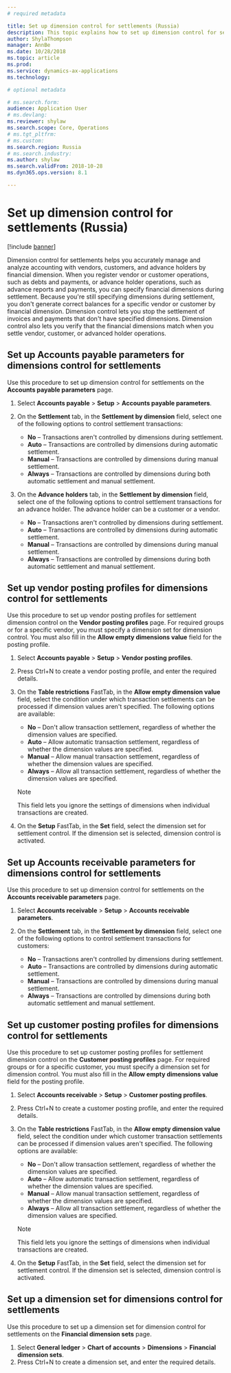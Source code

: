 ```yaml
---
# required metadata

title: Set up dimension control for settlements (Russia)
description: This topic explains how to set up dimension control for settlements in Russia.
author: ShylaThompson
manager: AnnBe
ms.date: 10/28/2018
ms.topic: article
ms.prod: 
ms.service: dynamics-ax-applications
ms.technology: 

# optional metadata

# ms.search.form:  
audience: Application User
# ms.devlang: 
ms.reviewer: shylaw
ms.search.scope: Core, Operations
# ms.tgt_pltfrm: 
# ms.custom: 
ms.search.region: Russia
# ms.search.industry: 
ms.author: shylaw
ms.search.validFrom: 2018-10-28
ms.dyn365.ops.version: 8.1

---
```


# Set up dimension control for settlements (Russia)
[!include [banner](../includes/banner.md)]

Dimension control for settlements helps you accurately manage and analyze accounting with vendors, customers, and advance holders by financial dimension. When you register vendor or customer operations, such as debts and payments, or advance holder operations, such as advance reports and payments, you can specify financial dimensions during settlement. Because you're still specifying dimensions during settlement, you don't generate correct balances for a specific vendor or customer by financial dimension. Dimension control lets you stop the settlement of invoices and payments that don't have specified dimensions. Dimension control also lets you verify that the financial dimensions match when you settle vendor, customer, or advanced holder operations.

## Set up Accounts payable parameters for dimensions control for settlements
Use this procedure to set up dimension control for settlements on the **Accounts payable parameters** page.

1. Select **Accounts payable** \> **Setup** \> **Accounts payable parameters**.
2. On the **Settlement** tab, in the **Settlement by dimension** field, select one of the following options to control settlement transactions:

    - **No** – Transactions aren't controlled by dimensions during settlement.
    - **Auto** – Transactions are controlled by dimensions during automatic settlement.
    - **Manual** – Transactions are controlled by dimensions during manual settlement.
    - **Always** – Transactions are controlled by dimensions during both automatic settlement and manual settlement.

3. On the **Advance holders** tab, in the **Settlement by dimension** field, select one of the following options to control settlement transactions for an advance holder. The advance holder can be a customer or a vendor.

    - **No** – Transactions aren't controlled by dimensions during settlement.
    - **Auto** – Transactions are controlled by dimensions during automatic settlement.
    - **Manual** – Transactions are controlled by dimensions during manual settlement.
    - **Always** – Transactions are controlled by dimensions during both automatic settlement and manual settlement.

## Set up vendor posting profiles for dimensions control for settlements
Use this procedure to set up vendor posting profiles for settlement dimension control on the **Vendor posting profiles** page. For required groups or for a specific vendor, you must specify a dimension set for dimension control. You must also fill in the **Allow empty dimensions value** field for the posting profile.

1. Select **Accounts payable** \> **Setup** \> **Vendor posting profiles**.
2. Press Ctrl+N to create a vendor posting profile, and enter the required details.
3. On the **Table restrictions** FastTab, in the **Allow empty dimension value** field, select the condition under which transaction settlements can be processed if dimension values aren't specified. The following options are available:

    - **No** – Don't allow transaction settlement, regardless of whether the dimension values are specified.
    - **Auto** – Allow automatic transaction settlement, regardless of whether the dimension values are specified.
    - **Manual** – Allow manual transaction settlement, regardless of whether the dimension values are specified.
    - **Always** – Allow all transaction settlement, regardless of whether the dimension values are specified.

    > [!NOTE]
    > This field lets you ignore the settings of dimensions when individual transactions are created.

4. On the **Setup** FastTab, in the **Set** field, select the dimension set for settlement control. If the dimension set is selected, dimension control is activated.

## Set up Accounts receivable parameters for dimensions control for settlements
Use this procedure to set up dimension control for settlements on the **Accounts receivable parameters** page.

1. Select **Accounts receivable** \> **Setup** \> **Accounts receivable parameters**.
2. On the **Settlement** tab, in the **Settlement by dimension** field, select one of the following options to control settlement transactions for customers:

    - **No** – Transactions aren't controlled by dimensions during settlement.
    - **Auto** – Transactions are controlled by dimensions during automatic settlement.
    - **Manual** – Transactions are controlled by dimensions during manual settlement.
    - **Always** – Transactions are controlled by dimensions during both automatic settlement and manual settlement.

## Set up customer posting profiles for dimensions control for settlements
Use this procedure to set up customer posting profiles for settlement dimension control on the **Customer posting profiles** page. For required groups or for a specific customer, you must specify a dimension set for dimension control. You must also fill in the **Allow empty dimensions value** field for the posting profile.

1. Select **Accounts receivable** \> **Setup** \> **Customer posting profiles**.
2. Press Ctrl+N to create a customer posting profile, and enter the required details.
3. On the **Table restrictions** FastTab, in the **Allow empty dimension value** field, select the condition under which customer transaction settlements can be processed if dimension values aren't specified. The following options are available:

    - **No** – Don't allow transaction settlement, regardless of whether the dimension values are specified.
    - **Auto** – Allow automatic transaction settlement, regardless of whether the dimension values are specified.
    - **Manual** – Allow manual transaction settlement, regardless of whether the dimension values are specified.
    - **Always** – Allow all transaction settlement, regardless of whether the dimension values are specified.

    > [!NOTE]
    > This field lets you ignore the settings of dimensions when individual transactions are created.

4. On the **Setup** FastTab, in the **Set** field, select the dimension set for settlement control. If the dimension set is selected, dimension control is activated.

## Set up a dimension set for dimensions control for settlements
Use this procedure to set up a dimension set for dimension control for settlements on the **Financial dimension sets** page.

1. Select **General ledger** \> **Chart of accounts** \> **Dimensions** \> **Financial dimension sets**.
2. Press Ctrl+N to create a dimension set, and enter the required details.
